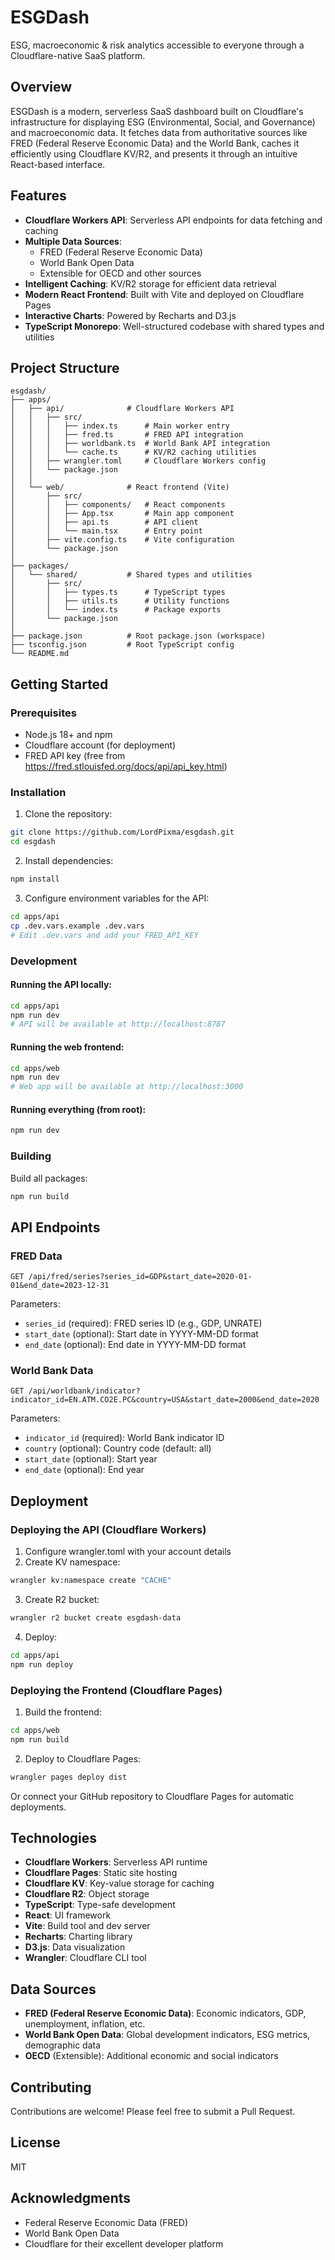 # ESGDash

ESG, macroeconomic & risk analytics accessible to everyone through a Cloudflare-native SaaS platform.

## Overview

ESGDash is a modern, serverless SaaS dashboard built on Cloudflare's infrastructure for displaying ESG (Environmental, Social, and Governance) and macroeconomic data. It fetches data from authoritative sources like FRED (Federal Reserve Economic Data) and the World Bank, caches it efficiently using Cloudflare KV/R2, and presents it through an intuitive React-based interface.

## Features

- **Cloudflare Workers API**: Serverless API endpoints for data fetching and caching
- **Multiple Data Sources**: 
  - FRED (Federal Reserve Economic Data)
  - World Bank Open Data
  - Extensible for OECD and other sources
- **Intelligent Caching**: KV/R2 storage for efficient data retrieval
- **Modern React Frontend**: Built with Vite and deployed on Cloudflare Pages
- **Interactive Charts**: Powered by Recharts and D3.js
- **TypeScript Monorepo**: Well-structured codebase with shared types and utilities

## Project Structure

```
esgdash/
├── apps/
│   ├── api/              # Cloudflare Workers API
│   │   ├── src/
│   │   │   ├── index.ts      # Main worker entry
│   │   │   ├── fred.ts       # FRED API integration
│   │   │   ├── worldbank.ts  # World Bank API integration
│   │   │   └── cache.ts      # KV/R2 caching utilities
│   │   ├── wrangler.toml     # Cloudflare Workers config
│   │   └── package.json
│   │
│   └── web/              # React frontend (Vite)
│       ├── src/
│       │   ├── components/   # React components
│       │   ├── App.tsx       # Main app component
│       │   ├── api.ts        # API client
│       │   └── main.tsx      # Entry point
│       ├── vite.config.ts    # Vite configuration
│       └── package.json
│
├── packages/
│   └── shared/           # Shared types and utilities
│       ├── src/
│       │   ├── types.ts      # TypeScript types
│       │   ├── utils.ts      # Utility functions
│       │   └── index.ts      # Package exports
│       └── package.json
│
├── package.json          # Root package.json (workspace)
├── tsconfig.json         # Root TypeScript config
└── README.md
```

## Getting Started

### Prerequisites

- Node.js 18+ and npm
- Cloudflare account (for deployment)
- FRED API key (free from https://fred.stlouisfed.org/docs/api/api_key.html)

### Installation

1. Clone the repository:
```bash
git clone https://github.com/LordPixma/esgdash.git
cd esgdash
```

2. Install dependencies:
```bash
npm install
```

3. Configure environment variables for the API:
```bash
cd apps/api
cp .dev.vars.example .dev.vars
# Edit .dev.vars and add your FRED_API_KEY
```

### Development

#### Running the API locally:
```bash
cd apps/api
npm run dev
# API will be available at http://localhost:8787
```

#### Running the web frontend:
```bash
cd apps/web
npm run dev
# Web app will be available at http://localhost:3000
```

#### Running everything (from root):
```bash
npm run dev
```

### Building

Build all packages:
```bash
npm run build
```

## API Endpoints

### FRED Data
```
GET /api/fred/series?series_id=GDP&start_date=2020-01-01&end_date=2023-12-31
```

Parameters:
- `series_id` (required): FRED series ID (e.g., GDP, UNRATE)
- `start_date` (optional): Start date in YYYY-MM-DD format
- `end_date` (optional): End date in YYYY-MM-DD format

### World Bank Data
```
GET /api/worldbank/indicator?indicator_id=EN.ATM.CO2E.PC&country=USA&start_date=2000&end_date=2020
```

Parameters:
- `indicator_id` (required): World Bank indicator ID
- `country` (optional): Country code (default: all)
- `start_date` (optional): Start year
- `end_date` (optional): End year

## Deployment

### Deploying the API (Cloudflare Workers)

1. Configure wrangler.toml with your account details
2. Create KV namespace:
```bash
wrangler kv:namespace create "CACHE"
```
3. Create R2 bucket:
```bash
wrangler r2 bucket create esgdash-data
```
4. Deploy:
```bash
cd apps/api
npm run deploy
```

### Deploying the Frontend (Cloudflare Pages)

1. Build the frontend:
```bash
cd apps/web
npm run build
```

2. Deploy to Cloudflare Pages:
```bash
wrangler pages deploy dist
```

Or connect your GitHub repository to Cloudflare Pages for automatic deployments.

## Technologies

- **Cloudflare Workers**: Serverless API runtime
- **Cloudflare Pages**: Static site hosting
- **Cloudflare KV**: Key-value storage for caching
- **Cloudflare R2**: Object storage
- **TypeScript**: Type-safe development
- **React**: UI framework
- **Vite**: Build tool and dev server
- **Recharts**: Charting library
- **D3.js**: Data visualization
- **Wrangler**: Cloudflare CLI tool

## Data Sources

- **FRED (Federal Reserve Economic Data)**: Economic indicators, GDP, unemployment, inflation, etc.
- **World Bank Open Data**: Global development indicators, ESG metrics, demographic data
- **OECD** (Extensible): Additional economic and social indicators

## Contributing

Contributions are welcome! Please feel free to submit a Pull Request.

## License

MIT

## Acknowledgments

- Federal Reserve Economic Data (FRED)
- World Bank Open Data
- Cloudflare for their excellent developer platform
